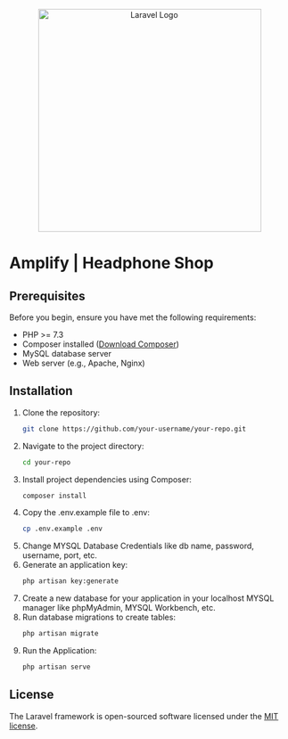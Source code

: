 <p align="center"><a href="https://laravel.com" target="_blank"><img src="https://raw.githubusercontent.com/laravel/art/master/logo-lockup/5%20SVG/2%20CMYK/1%20Full%20Color/laravel-logolockup-cmyk-red.svg" width="400" alt="Laravel Logo"></a></p>

# Amplify | Headphone Shop

## Prerequisites

Before you begin, ensure you have met the following requirements:

- PHP >= 7.3
- Composer installed ([Download Composer](https://getcomposer.org/download/))
- MySQL database server
- Web server (e.g., Apache, Nginx)

## Installation

1. Clone the repository:
   ```bash
   git clone https://github.com/your-username/your-repo.git

2. Navigate to the project directory:
    ```bash
    cd your-repo

3. Install project dependencies using Composer:
    ```bash
    composer install

4. Copy the .env.example file to .env:
    ```bash
    cp .env.example .env

5. Change MYSQL Database Credentials like db name, password, username, port, etc.
5. Generate an application key:
    ```bash
    php artisan key:generate

6. Create a new database for your application in your localhost MYSQL manager like phpMyAdmin, MYSQL Workbench, etc.
7. Run database migrations to create tables:
    ```bash
    php artisan migrate

8. Run the Application:
    ```bash
    php artisan serve
## License

The Laravel framework is open-sourced software licensed under the [MIT license](https://opensource.org/licenses/MIT).
